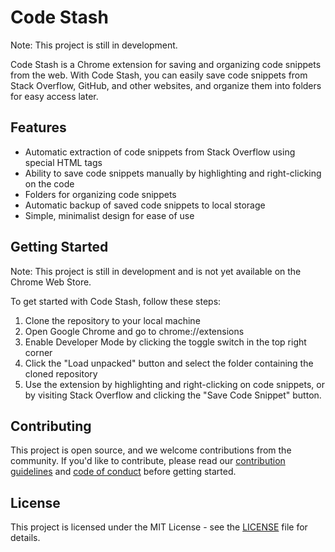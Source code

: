 # Code Stash

Note: This project is still in development.

Code Stash is a Chrome extension for saving and organizing code snippets from the web. With Code Stash, you can easily save code snippets from Stack Overflow, GitHub, and other websites, and organize them into folders for easy access later.

## Features

- Automatic extraction of code snippets from Stack Overflow using special HTML tags
- Ability to save code snippets manually by highlighting and right-clicking on the code
- Folders for organizing code snippets
- Automatic backup of saved code snippets to local storage
- Simple, minimalist design for ease of use

## Getting Started

Note: This project is still in development and is not yet available on the Chrome Web Store.

To get started with Code Stash, follow these steps:

1. Clone the repository to your local machine
2. Open Google Chrome and go to chrome://extensions
3. Enable Developer Mode by clicking the toggle switch in the top right corner
4. Click the "Load unpacked" button and select the folder containing the cloned repository
5. Use the extension by highlighting and right-clicking on code snippets, or by visiting Stack Overflow and clicking the "Save Code Snippet" button.

## Contributing

This project is open source, and we welcome contributions from the community. If you'd like to contribute, please read our [contribution guidelines](CONTRIBUTING.md) and [code of conduct](CODE_OF_CONDUCT.md) before getting started.

## License

This project is licensed under the MIT License - see the [LICENSE](LICENSE) file for details.
